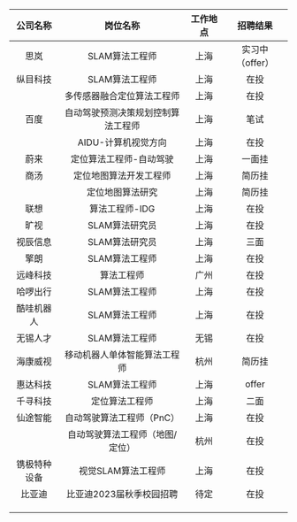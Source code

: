 | 公司名称   | 岗位名称                           | 工作地点 | 招聘结果 |
| :--------: | :--------------------------------: | :------: | :------: |
| 思岚       | SLAM算法工程师                     | 上海     | 实习中（offer） |
| 纵目科技   | SLAM算法工程师                     | 上海     | 在投     |
|            | 多传感器融合定位算法工程师         | 上海     | 在投     |
| 百度       | 自动驾驶预测决策规划控制算法工程师 | 上海     | 笔试     |
|            | AIDU-计算机视觉方向                | 上海     | 在投     |
| 蔚来       | 定位算法工程师-自动驾驶            | 上海     | 一面挂     |
| 商汤       | 定位地图算法开发工程师             | 上海     | 简历挂     |
|            | 定位地图算法研究                   | 上海     | 简历挂     |
| 联想       | 算法工程师-IDG                     | 上海     | 在投     |
| 旷视       | SLAM算法研究员                     | 上海     | 在投     |
| 视辰信息   | SLAM算法研究员                     | 上海     | 三面 |
| 擎朗       | SLAM算法工程师                     | 上海     | 在投     |
| 远峰科技   | 算法工程师                         | 广州     | 在投     |
| 哈啰出行   | SLAM算法工程师                     | 上海     | 在投     |
| 酷哇机器人 | SLAM算法工程师                     | 上海     | 在投     |
| 无锡人才   | SLAM算法工程师                     | 无锡     | 在投     |
| 海康威视   | 移动机器人单体智能算法工程师       | 杭州     | 简历挂 |
| 惠达科技   | SLAM算法工程师                     | 上海     | offer |
| 千寻科技 | 定位算法工程师 | 上海 | 二面 |
| 仙途智能 | 自动驾驶算法工程师（PnC） | 上海 | 在投 |
|  | 自动驾驶算法工程师（地图/定位） | 杭州 | 在投 |
| 镌极特种设备 | 视觉SLAM算法工程师 | 上海 | 在投 |
| 比亚迪 | 比亚迪2023届秋季校园招聘 | 待定 | 在投 |
| |  |  |  |
| |  |  |  |
| |  |  |  |

